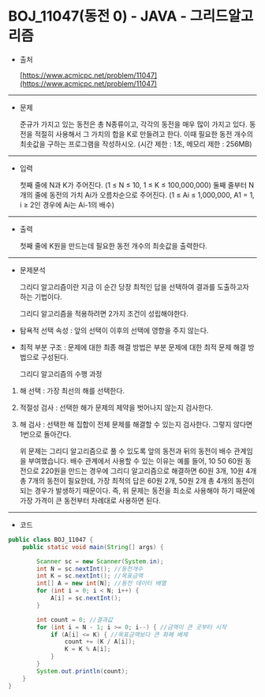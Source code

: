 # BOJ_11047(동전 0) - JAVA - 그리드알고리즘



-   출처
    
    [https://www.acmicpc.net/problem/11047](https://www.acmicpc.net/problem/11047)
---

-   문제
    
    준규가 가지고 있는 동전은 총 N종류이고, 각각의 동전을 매우 많이 가지고 있다.
    동전을 적절히 사용해서 그 가치의 합을 K로 만들려고 한다. 이때 필요한 동전 개수의 최솟값을 구하는 프로그램을 작성하시오.
    (시간 제한 : 1초, 메모리 제한 : 256MB)
    
---

- 입력

    첫째 줄에 N과 K가 주어진다. (1 ≤ N ≤ 10, 1 ≤ K ≤ 100,000,000)
    둘째 줄부터 N개의 줄에 동전의 가치 Ai가 오름차순으로 주어진다. (1 ≤ Ai ≤ 1,000,000, A1 \= 1, i ≥ 2인 경우에 Ai는 Ai-1의 배수)
    
---
-   출력

    첫째 줄에 K원을 만드는데 필요한 동전 개수의 최솟값을 출력한다.
    
---

- 문제분석
    
    그리디 알고리즘이란 지금 이 순간 당장 최적인 답을 선택하여 결과를 도출하고자 하는 기법이다.

    그리디 알고리즘을 적용하려면 2가지 조건이 성립해야한다.
- 탐욕적 선택 속성 : 앞의 선택이 이후의 선택에 영향을 주지 않는다. 
- 최적 부분 구조 : 문제에 대한 최종 해결 방법은 부분 문제에 대한 최적 문제 해결 방법으로 구성된다.
    
    그리디 알고리즘의 수행 과정
    
1. 해 선택 : 가장 최선의 해를 선택한다.
2. 적절성 검사 : 선택한 해가 문제의 제약을 벗어나지 않는지 검사한다.
3. 해 검사 : 선택한 해 집합이 전체 문제를 해결할 수 있는지 검사한다. 그렇지 않다면 1번으로 돌아간다.
    
    위 문제는 그리디 알고리즘으로 풀 수 있도록 앞의 동전과 뒤의 동전이 배수 관계임을 부여했습니다.
    배수 관계에서 사용할 수 있는 이유는 예를 들어, 10 50 60원 동전으로 220원을 만드는 경우에 그리디 알고리즘으로 해결하면 60원 3개, 10원 4개 총 7개의 동전이 필요한데, 가장 최적의 답은 60원 2개, 50원 2개 총 4개의 동전이 되는 경우가 발생하기 때문이다.
    즉, 위 문제는 동전을 최소로 사용해야 하기 때문에 가장 가격이 큰 동전부터 차례대로 사용하면 된다.
    
---

-   코드
    
```java
public class BOJ_11047 {
    public static void main(String[] args) {

        Scanner sc = new Scanner(System.in);
        int N = sc.nextInt(); //동전개수
        int K = sc.nextInt(); //목표금액
        int[] A = new int[N]; //동전 데이터 배열
        for (int i = 0; i < N; i++) { 
            A[i] = sc.nextInt();
        }

        int count = 0; //결과값
        for (int i = N - 1; i >= 0; i--) { //금액이 큰 곳부터 시작
            if (A[i] <= K) { //목표금액보다 큰 화폐 배제
                count += (K / A[i]);
                K = K % A[i];
            }
        }
        System.out.println(count);
    }
}
```
